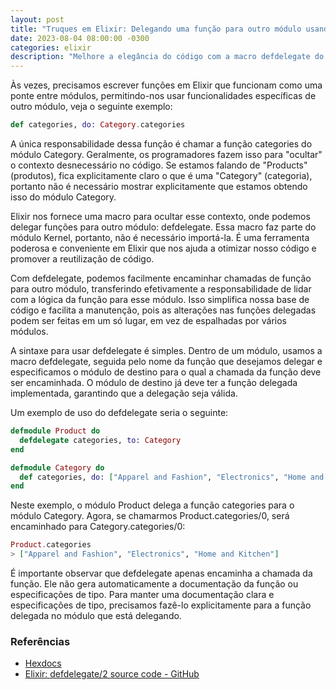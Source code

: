 ```yaml
---
layout: post
title: "Truques em Elixir: Delegando uma função para outro módulo usando defdelegate"
date: 2023-08-04 08:00:00 -0300
categories: elixir
description: "Melhore a elegância do código com a macro defdelegate do Elixir! Delegue chamadas de função sem esforço, obtendo um código organizado e reutilizável. Simplifique módulos complexos e aprimore a manutenção. Aproveite o potencial da metaprogramação do Elixir para desenvolvimento eficaz!"
---
```


Às vezes, precisamos escrever funções em Elixir que funcionam como uma ponte entre módulos, permitindo-nos usar funcionalidades específicas de outro módulo, veja o seguinte exemplo:

```elixir
def categories, do: Category.categories
```

A única responsabilidade dessa função é chamar a função categories do módulo Category. Geralmente, os programadores fazem isso para "ocultar" o contexto desnecessário no código. Se estamos falando de "Products" (produtos), fica explicitamente claro o que é uma "Category" (categoria), portanto não é necessário mostrar explicitamente que estamos obtendo isso do módulo Category.

Elixir nos fornece uma macro para ocultar esse contexto, onde podemos delegar funções para outro módulo: defdelegate. Essa macro faz parte do módulo Kernel, portanto, não é necessário importá-la. É uma ferramenta poderosa e conveniente em Elixir que nos ajuda a otimizar nosso código e promover a reutilização de código.

Com defdelegate, podemos facilmente encaminhar chamadas de função para outro módulo, transferindo efetivamente a responsabilidade de lidar com a lógica da função para esse módulo. Isso simplifica nossa base de código e facilita a manutenção, pois as alterações nas funções delegadas podem ser feitas em um só lugar, em vez de espalhadas por vários módulos.

A sintaxe para usar defdelegate é simples. Dentro de um módulo, usamos a macro defdelegate, seguida pelo nome da função que desejamos delegar e especificamos o módulo de destino para o qual a chamada da função deve ser encaminhada. O módulo de destino já deve ter a função delegada implementada, garantindo que a delegação seja válida.

Um exemplo de uso do defdelegate seria o seguinte:

```elixir
defmodule Product do
  defdelegate categories, to: Category
end

defmodule Category do
  def categories, do: ["Apparel and Fashion", "Electronics", "Home and Kitchen"]
end
```

Neste exemplo, o módulo Product delega a função categories para o módulo Category. Agora, se chamarmos Product.categories/0, será encaminhado para Category.categories/0:

```elixir
Product.categories
> ["Apparel and Fashion", "Electronics", "Home and Kitchen"]
```

É importante observar que defdelegate apenas encaminha a chamada da função. Ele não gera automaticamente a documentação da função ou especificações de tipo. Para manter uma documentação clara e especificações de tipo, precisamos fazê-lo explicitamente para a função delegada no módulo que está delegando.

### Referências

- [Hexdocs](https://hexdocs.pm/elixir/1.12/Kernel.html#defdelegate/2)
- [Elixir: defdelegate/2 source code - GitHub](https://github.com/elixir-lang/elixir/blob/v1.15.4/lib/elixir/lib/kernel.ex#L5872-L5927)
